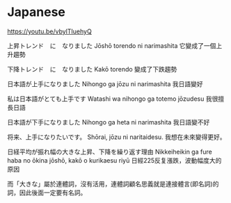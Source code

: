 # Japanese
https://youtu.be/vbylTIuehyQ

上昇トレンド　に　なりました
Jōshō torendo ni narimashita
它變成了一個上升趨勢

下降トレンド　に　なりました
Kakō torendo
變成了下跌趨勢

日本語が上手になりました
Nihongo ga jōzu ni narimashita
我日語變好

私は日本語がとても上手です
Watashi wa nihongo ga totemo jōzudesu
我很擅長日語

日本語が下手になりました
Nihongo ga heta ni narimashita
我日語變不好

将来、上手になりたいです。
Shōrai, jōzu ni naritaidesu.
我想在未來變得更好。

日経平均が振れ幅の大きな上昇、下降を繰り返す理由
Nikkeiheikin ga fure haba no ōkina jōshō, kakō o kurikaesu riyū
日經225反复漲跌，波動幅度大的原因

而「大きな」屬於連體詞，沒有活用，連體詞顧名思義就是連接體言(即名詞)的詞，因此後面一定要有名詞。
